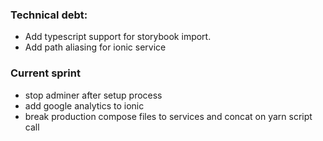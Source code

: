 ### Technical debt:

- Add typescript support for storybook import.
- Add path aliasing for ionic service

### Current sprint

- stop adminer after setup process
- add google analytics to ionic
- break production compose files to services and concat on yarn script call
